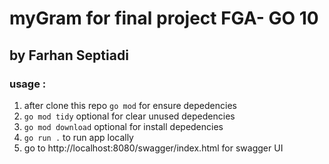 # myGram for final project FGA- GO 10
## by Farhan Septiadi

### usage :
1. after clone this repo `go mod` for ensure depedencies
2. `go mod tidy` optional for clear unused depedencies
3. `go mod download` optional for install depedencies
4. `go run .` to run app locally
5. go to http://localhost:8080/swagger/index.html for swagger UI